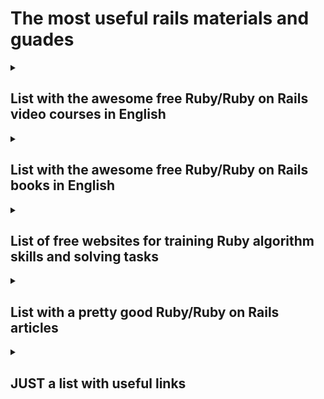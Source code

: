# The most useful rails materials and guades

<details>
<summary>
   <h2> List with the awesome free Ruby/Ruby on Rails video courses in English  </h3>
</summary>
   
* [Build Airbnb with Ruby on Rails - Level 1](https://coursehunters.net/course/delaem-klon-airbnb-s-ruby-on-rails-uroven-1)
* [Build Airbnb with Ruby on Rails - Level 2](https://coursehunters.net/course/delaem-klon-airbnb-s-ruby-on-rails-uroven-2)
* [Build Airbnb with Ruby on Rails - Level 3](https://coursehunters.net/course/delaem-klon-airbnb-s-ruby-on-rails-i-react-native-uroven-3)
___
* [Ruby on Rails 5 from lyndacom](https://coursehunters.net/course/ruby5)
___

* [Complete Developers Guide: Ruby on Rails & React with Redux (udemy) ](https://coursehunters.net/course/ruby-on-rails-i-react-vmeste-s-redux-polnoe-rukovodstvo-dlya-razrabotchikov)
___

* [JavaScript and Ruby on Rails with React, Angular and Vue.js (udemy) ](https://coursehunters.net/course/ruby-on-rails-s-react-i-angular)
___



</details>

<details>
<summary>
   <h2> List with the awesome free Ruby/Ruby on Rails books in English  </h3>
</summary>
   
* [Ruby® on Rails Notes for Professionals book](https://books.goalkicker.com/RubyOnRailsBook/)
___
* [Ruby® Notes for Professionals book](https://books.goalkicker.com/RubyBook/)
___
* [Ruby on Rails Tutorial (Rails 5) - Michael Hartl](https://www.railstutorial.org/book)
___
* [Practical Object-Oriented Design in Ruby - Sandi Metz](https://vk.com/doc182314867_467188804)
___
* [ Bastard ruby book!](http://ruby.bastardsbook.com/toc/)
___
* [Many different free ruby and ruby on rails books](https://www.foxebook.net/search/ruby/)
___
* [The list with all available ruby books(NOT FREE)](http://www.allrubybooks.com/)
___

</details>

<details>
<summary>
   <h2> List of free websites for training Ruby algorithm skills and solving tasks  </h3>
</summary>
   
* [codewars.com](https://www.codewars.com/kata/search/ruby?q=&beta=false)
___
* [leetcode.com](https://leetcode.com/problemset/algorithms/)
___
* [Be a hero! Write ruby code and finish the game! This game will help you write correct class and loop](https://www.bloc.io/ruby-warrior#/)
___

</details>

<details>
<summary>
   <h2> List with a pretty good Ruby/Ruby on Rails articles </h3>
</summary>
   
* [A relly good articles about indexes in Rails](https://bamboolab.eu/blog/rails-postgresql-index-btree-gin-gist)
* [How to refactor your code ( some rules )](https://blog.codeship.com/how-to-find-ruby-code-smells-with-reek/)
* [Interesting lection about refactoring](http://blog.testdouble.com/posts/2016-09-16-surgical-refactors-with-suture.html)
* [Build a restful api with rails](https://scotch.io/tutorials/build-a-restful-json-api-with-rails-5-part-one)
* [Ruby on Rails and microservices](https://blog.codeship.com/architecting-rails-apps-as-microservices/)
* [Neural network with Ruby](http://www.rubylab.io/2015/03/18/simple-neural-network-implenentation-in-ruby/)
* [Integrating Mongo Ruby API with Rails](https://github.com/jhu-ep-coursera/fullstack-course3-module1-zips)
* [Example of using websocket](http://geekhmer.github.io/blog/2014/02/04/ruby-websocket-and-real-time-app-tutorial/)
* [Chat with ruby on rails](https://medium.com/@danamulder/tutorial-create-a-simple-messaging-system-on-rails-d9b94b0fbca1#.9c0lxziry)
* [Can't deploy your rails app on DigitalOcean!?](https://gorails.com/deploy/ubuntu/14.04)
* [How To Install and Use PostgreSQL on Ubuntu 16.04](https://www.digitalocean.com/community/tutorials/how-to-install-and-use-postgresql-on-ubuntu-16-04)

___
</details>

<details>
<summary>
   <h2> JUST a list with useful links </h3>
</summary>
## Rails 5 article serias
  https://blog.bigbinary.com/categories/rails-5/

## CLEAN RUBY TUTORIAL
  https://blog.joshsoftware.com/
## Some open source rails project with their code on github
  http://www.opensourcerails.com/

## Some basic simple tutorial
  https://www.learnenough.com/courses
## Some new courses may be expensive
  https://launchschool.com/course_catalog
## Russian 100-hours ruby tutorial for beginners
  http://rubyschool.us/
## One of the best JS tutorial website in russian language
  https://learn.javascript.ru/
## 47 places for learning programming
  https://learntocodewith.me/posts/code-for-free/

## Ruby articles 
  https://rubyplus.com/articles
## 10 best ruby book 2017
  https://www.youtube.com/watch?v=EMuGmEScABw


## Guide about angular-translation and rails
https://technpol.wordpress.com/2013/11/02/adding-translation-using-angular-translate-to-an-angularjs-app/
## Some new tutorial 
https://scotch.io/tutorials/build-a-restful-json-api-with-rails-5-part-one
## Place for pictures
https://cloudinary.com/console/media_library

## New tutorial by Mike Hart
https://www.learnenough.com/web-development-fundamentals

## Any new tutorial?
Old tutorial, but may be usefull [railscast](http://railscasts.com/)

## Do you need any information and articles about Ruby and rails 5?
Check it [rubyplus](https://rubyplus.com/articles)

## You are always have seen it, but never complete, may be time is comming?
Rails guide http://guides.rubyonrails.org/, and in russion http://rusrails.ru/

## + Would you like read about ruby something new for begginers? 
No problem ruby hard way can help https://learnrubythehardway.org/book/

## List from 29 new resources for ruby! 
http://ruby.bastardsbook.com/resources/

## Youtube chanel for learning Ruby and other language
https://www.youtube.com/channel/UCJbPGzawDH1njbqV-D5HqKw

## 29 rails lesson from youtube
https://www.youtube.com/playlist?list=PLSXDqiI4sC5PsASjJy7dBncALnhjud2fx

## Many ruby and rails tutorial
http://iwanttolearnruby.com/

## Rspec tutorial 
https://www.tutorialspoint.com/rspec/rspec_introduction.htm

## Some rails blogs from ashle yangell
  http://ashleyangell.com/

## Create your own documentation like a book
  
  https://www.gitbook.com/
</details>


